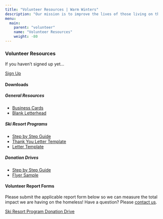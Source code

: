 ```yaml
---
title: "Volunteer Resources | Warm Winters"
description: "Our mission is to improve the lives of those living on the streets through the power of youth."
menu:
  main:
    parent: "volunteer"
    name: "Volunteer Resources"
    weight: -80
---
```


<h3>Volunteer Resources</h3>

<p class="intro-text">If you haven&rsquo;t signed up yet&hellip;</p>

<div class="inline-buttons">
  <a class="button button-accent" href="/volunteer/">Sign Up</a>
</div>

<h4>Downloads</h4>

<div class="downloads">
  <div>
    <h5>General Resources</h5>
    <div class="link-list-simple">
      <ul>
        <li><a href="/pdf/business-cards.pdf" target="_blank">Business Cards <i data-feather="external-link"></i></a></li>
        <li><a href="/pdf/letterhead.pdf" target="_blank">Blank Letterhead <i data-feather="external-link"></i></a></li>
      </ul>
    </div>
  </div>
  <div>
    <h5>Ski Resort Programs</h5>
    <div class="link-list-simple">
      <ul>
        <li><a href="/pdf/step-by-step-guide-ski-resorts.pdf" target="_blank">Step by Step Guide <i data-feather="external-link"></i></a></li>
        <li><a href="/pdf/ski-resort-letter-thanks.pdf" target="_blank">Thank You Letter Template <i data-feather="external-link"></i></a></li>
        <li><a href="/pdf/ski-resort-letter.pdf" target="_blank">Letter Template <i data-feather="external-link"></i></a></li>
      </ul>
    </div>
  </div>
  <div>
    <h5>Donation Drives</h5>
    <div class="link-list-simple">
      <ul>
        <li><a href="/pdf/step-by-step-guide-donation-drives.pdf" target="_blank">Step by Step Guide <i data-feather="external-link"></i></a></li>
        <li><a href="/pdf/sock-drive-flyer.pdf" target="_blank">Flyer Sample <i data-feather="external-link"></i></a></li>
      </ul>
    </div>
  </div>
</div>

<h4>Volunteer Report Forms</h4>

<p class="paragraph-text">Please submit the applicable report form below so we can measure the total impact we are having on the homeless! Have a question? Please <a class="underline" href="/contact/">contact us</a>.</p>

<div class="inline-buttons">
  <a class="button button-small" href="https://docs.google.com/forms/d/e/1FAIpQLScDD-HudKpvFMygz3bflwCU_uqqeONOD-GTZ1siPXVv-QgTwg/viewform?usp=sf_link" target="_blank">Ski Resort Program <i data-feather="external-link"></i></a>
  <a class="button button-small" href="https://docs.google.com/forms/d/e/1FAIpQLSdOPb1N6s7vmrg1jluEkvpoxc6ZaBqlPwFze9G0An-PS4DEmw/viewform?usp=sf_link" target="_blank">Donation Drive <i data-feather="external-link"></i></a>
</div>

